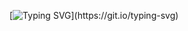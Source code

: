 [![Typing SVG](https://readme-typing-svg.herokuapp.com?color=4BF700&center=true&vCenter=true&lines=Hi+my+name+is+Ted.;I+design+things.;Frontends%2C+Backends%2C+UI%2FUX%2C;They+say+form+follows+function.;I+try+to+stay+somewhere+in+the+middle.)](https://git.io/typing-svg)
